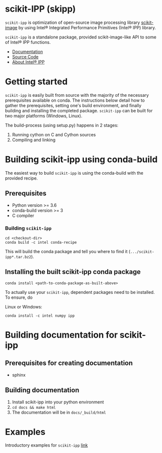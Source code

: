 # scikit-IPP (skipp)
`scikit-ipp` is optimization of open-source image processing library [scikit-image](https://scikit-image.org/) by using Intel® Integrated Performance Primitives (Intel® IPP) library.

`scikit-ipp` is a standalone package, provided scikit-image-like API to some of Intel® IPP functions.

- [Documentation](https://github.intel.com/pages/SAT/scikit-ipp/)
- [Source Code](https://github.intel.com/SAT/scikit-ipp)
- [About Intel® IPP](https://software.intel.com/en-us/intel-ipp)


# Getting started
`scikit-ipp` is easily built from source with the majority of the necessary prerequisites available on conda.  The instructions below detail how to gather the prerequisites, setting one's build environment, and finally building and installing the completed package.  `scikit-ipp` can be built for two major platforms (Windows, Linux).

The build-process (using setup.py) happens in 2 stages:
1. Running cython on C and Cython sources
2. Compiling and linking


# Building scikit-ipp using conda-build
The easiest way to build `scikit-ipp` is using the conda-build with the provided recipe.

## Prerequisites
* Python version >= 3.6
* conda-build version >= 3
* C compiler

### Building `scikit-ipp`
````
cd <checkout-dir>
conda build -c intel conda-recipe
````

This will build the conda package and tell you where to find it (```.../scikit-ipp*.tar.bz2```).

## Installing the built scikit-ipp conda package
```
conda install <path-to-conda-package-as-built-above>
```
To actually use your `scikit-ipp`, dependent packages need to be installed. To ensure, do

Linux or Windows:
```
conda install -c intel numpy ipp
```
# Building documentation for scikit-ipp
## Prerequisites for creating documentation
* sphinx

## Building documentation
1. Install scikit-ipp into your python environment
2. ```cd docs && make html```
3. The documentation will be in ```docs/_build/html```

# Examples
Introductory examples for `scikit-ipp` [link](examples/scikit-ipp_examples.ipynb)
